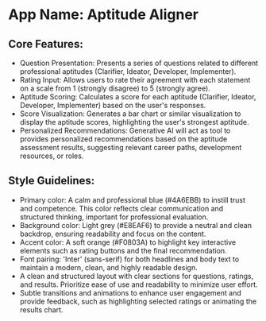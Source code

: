 # **App Name**: Aptitude Aligner

## Core Features:

- Question Presentation: Presents a series of questions related to different professional aptitudes (Clarifier, Ideator, Developer, Implementer).
- Rating Input: Allows users to rate their agreement with each statement on a scale from 1 (strongly disagree) to 5 (strongly agree).
- Aptitude Scoring: Calculates a score for each aptitude (Clarifier, Ideator, Developer, Implementer) based on the user's responses.
- Score Visualization: Generates a bar chart or similar visualization to display the aptitude scores, highlighting the user's strongest aptitude.
- Personalized Recommendations: Generative AI will act as tool to provides personalized recommendations based on the aptitude assessment results, suggesting relevant career paths, development resources, or roles.

## Style Guidelines:

- Primary color: A calm and professional blue (#4A6EBB) to instill trust and competence. This color reflects clear communication and structured thinking, important for professional evaluation.
- Background color: Light grey (#E8EAF6) to provide a neutral and clean backdrop, ensuring readability and focus on the content.
- Accent color: A soft orange (#F0803A) to highlight key interactive elements such as rating buttons and the final recommendation.
- Font pairing: 'Inter' (sans-serif) for both headlines and body text to maintain a modern, clean, and highly readable design.
- A clean and structured layout with clear sections for questions, ratings, and results. Prioritize ease of use and readability to minimize user effort.
- Subtle transitions and animations to enhance user engagement and provide feedback, such as highlighting selected ratings or animating the results chart.